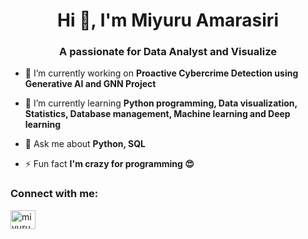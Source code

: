 
<h1 align="center">Hi 👋, I'm Miyuru Amarasiri</h1>
<h3 align="center">A passionate for Data Analyst and Visualize</h3>

- 🔭 I’m currently working on **Proactive Cybercrime Detection using Generative AI and GNN Project**

- 🌱 I’m currently learning **Python programming, Data visualization, Statistics, Database management, Machine learning and Deep learning**

- 💬 Ask me about **Python, SQL**

- ⚡ Fun fact **I'm crazy for programming 😍**

<h3 align="left">Connect with me:</h3>
<p align="left">
<a href="https://linkedin.com/in/miyuruamarasiri" target="blank"><img align="center" src="https://raw.githubusercontent.com/rahuldkjain/github-profile-readme-generator/master/src/images/icons/Social/linked-in-alt.svg" alt="miyuruamarasiri" height="30" width="40" /></a>
</p>
